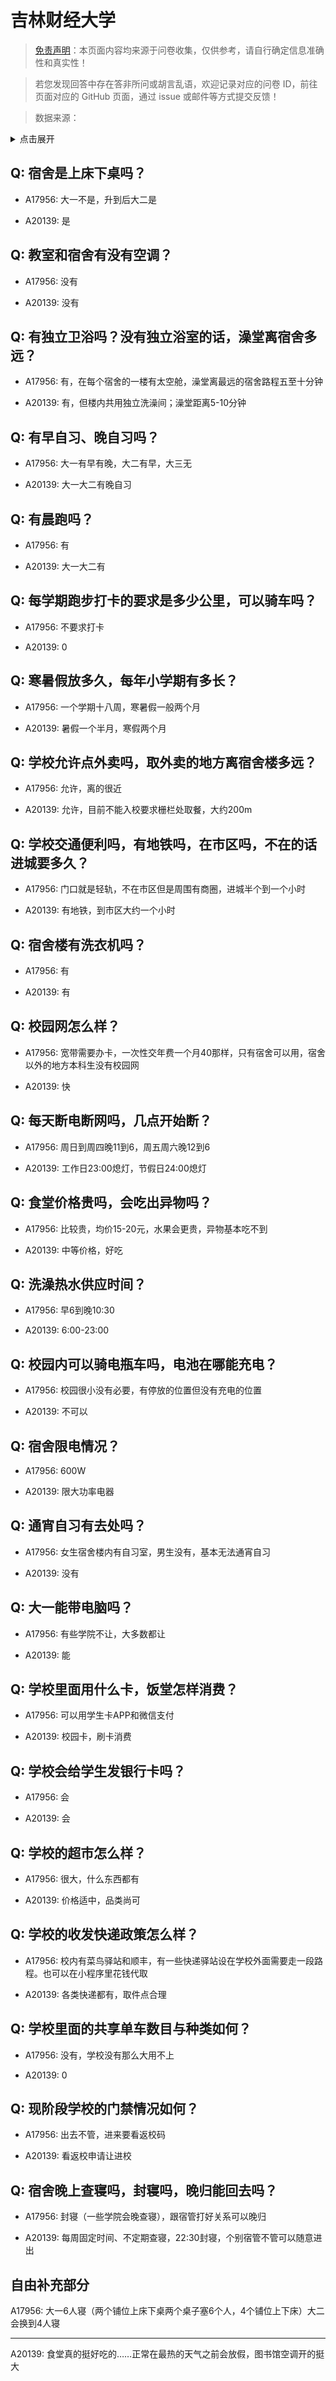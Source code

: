 # 吉林财经大学

> [免责声明](https://colleges.chat/#_3)：本页面内容均来源于问卷收集，仅供参考，请自行确定信息准确性和真实性！

> 若您发现回答中存在答非所问或胡言乱语，欢迎记录对应的问卷 ID，前往页面对应的 GitHub 页面，通过 issue 或邮件等方式提交反馈！

> 数据来源：

<details><summary>点击展开</summary>
<ul>
<li>A17956: 匿名 (2023 年 06 月)</li>
<li>A20139: 1301482937@qq.com (2023 年 06 月)</li>
</ul>
</details>

## Q: 宿舍是上床下桌吗？

- A17956: 大一不是，升到后大二是

- A20139: 是

## Q: 教室和宿舍有没有空调？

- A17956: 没有

- A20139: 没有

## Q: 有独立卫浴吗？没有独立浴室的话，澡堂离宿舍多远？

- A17956: 有，在每个宿舍的一楼有太空舱，澡堂离最远的宿舍路程五至十分钟

- A20139: 有，但楼内共用独立洗澡间；澡堂距离5-10分钟

## Q: 有早自习、晚自习吗？

- A17956: 大一有早有晚，大二有早，大三无

- A20139: 大一大二有晚自习

## Q: 有晨跑吗？

- A17956: 有

- A20139: 大一大二有

## Q: 每学期跑步打卡的要求是多少公里，可以骑车吗？

- A17956: 不要求打卡

- A20139: 0

## Q: 寒暑假放多久，每年小学期有多长？

- A17956: 一个学期十八周，寒暑假一般两个月

- A20139: 暑假一个半月，寒假两个月

## Q: 学校允许点外卖吗，取外卖的地方离宿舍楼多远？

- A17956: 允许，离的很近

- A20139: 允许，目前不能入校要求栅栏处取餐，大约200m

## Q: 学校交通便利吗，有地铁吗，在市区吗，不在的话进城要多久？

- A17956: 门口就是轻轨，不在市区但是周围有商圈，进城半个到一个小时

- A20139: 有地铁，到市区大约一个小时

## Q: 宿舍楼有洗衣机吗？

- A17956: 有

- A20139: 有

## Q: 校园网怎么样？

- A17956: 宽带需要办卡，一次性交年费一个月40那样，只有宿舍可以用，宿舍以外的地方本科生没有校园网

- A20139: 快

## Q: 每天断电断网吗，几点开始断？

- A17956: 周日到周四晚11到6，周五周六晚12到6

- A20139: 工作日23:00熄灯，节假日24:00熄灯

## Q: 食堂价格贵吗，会吃出异物吗？

- A17956: 比较贵，均价15-20元，水果会更贵，异物基本吃不到

- A20139: 中等价格，好吃

## Q: 洗澡热水供应时间？

- A17956: 早6到晚10:30

- A20139: 6:00-23:00

## Q: 校园内可以骑电瓶车吗，电池在哪能充电？

- A17956: 校园很小没有必要，有停放的位置但没有充电的位置

- A20139: 不可以

## Q: 宿舍限电情况？

- A17956: 600W

- A20139: 限大功率电器

## Q: 通宵自习有去处吗？

- A17956: 女生宿舍楼内有自习室，男生没有，基本无法通宵自习

- A20139: 没有

## Q: 大一能带电脑吗？

- A17956: 有些学院不让，大多数都让

- A20139: 能

## Q: 学校里面用什么卡，饭堂怎样消费？

- A17956: 可以用学生卡APP和微信支付

- A20139: 校园卡，刷卡消费

## Q: 学校会给学生发银行卡吗？

- A17956: 会

- A20139: 会

## Q: 学校的超市怎么样？

- A17956: 很大，什么东西都有

- A20139: 价格适中，品类尚可

## Q: 学校的收发快递政策怎么样？

- A17956: 校内有菜鸟驿站和顺丰，有一些快递驿站设在学校外面需要走一段路程。也可以在小程序里花钱代取

- A20139: 各类快递都有，取件点合理

## Q: 学校里面的共享单车数目与种类如何？

- A17956: 没有，学校没有那么大用不上

- A20139: 0

## Q: 现阶段学校的门禁情况如何？

- A17956: 出去不管，进来要看返校码

- A20139: 看返校申请让进校

## Q: 宿舍晚上查寝吗，封寝吗，晚归能回去吗？

- A17956: 封寝（一些学院会晚查寝），跟宿管打好关系可以晚归

- A20139: 每周固定时间、不定期查寝，22:30封寝，个别宿管不管可以随意进出

## 自由补充部分

A17956: 大一6人寝（两个铺位上床下桌两个桌子塞6个人，4个铺位上下床）大二会换到4人寝

***

A20139: 食堂真的挺好吃的……正常在最热的天气之前会放假，图书馆空调开的挺大